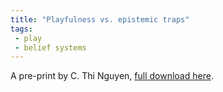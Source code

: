 ```yaml
---
title: "Playfulness vs. epistemic traps"
tags: 
 - play
 - belief systems
---
```


A pre-print by C. Thi Nguyen, [full download here](https://philarchive.org/rec/NGUPVE).

